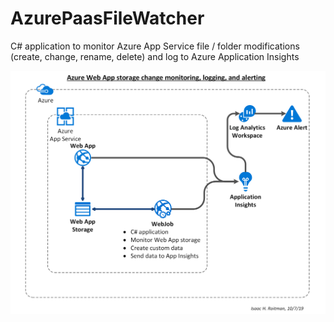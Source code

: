 # AzurePaasFileWatcher
C# application to monitor Azure App Service file / folder modifications (create, change, rename, delete) and log to Azure Application Insights

![Diagram](Azure_PaaS_File_Change_Monitoring_Logging_Alerting.png?raw=true "AzurePaasFileWatcher Diagram")
